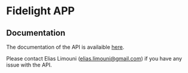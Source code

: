 # Fidelight APP

## Documentation

The documentation of the API is availaible [here](./docs/api/documentation.md).

Please contact Elias Limouni (elias.limouni@gmail.com) if you have any issue with the API.
